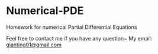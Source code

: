 # Numerical-PDE
Homework for numerical Partial Differential Equations

Feel free to contact me if you have any question~
My email: gianting01@gmail.com
